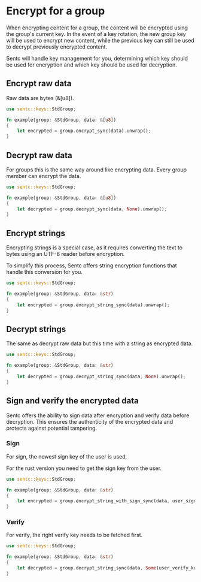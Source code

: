 # Encrypt for a group

When encrypting content for a group, the content will be encrypted using the group's current key.
In the event of a key rotation, the new group key will be used to encrypt new content,
while the previous key can still be used to decrypt previously encrypted content.

Sentc will handle key management for you, determining which key should be used for encryption and which key should be
used for decryption.

## Encrypt raw data

Raw data are bytes (&[u8]).

````rust
use sentc::keys::StdGroup;

fn example(group: &StdGroup, data: &[u8])
{
	let encrypted = group.encrypt_sync(data).unwrap();
}
````

## Decrypt raw data

For groups this is the same way around like encrypting data. Every group member can encrypt the data.

````rust
use sentc::keys::StdGroup;

fn example(group: &StdGroup, data: &[u8])
{
	let decrypted = group.decrypt_sync(data, None).unwrap();
}
````

## Encrypt strings

Encrypting strings is a special case, as it requires converting the text to bytes using an UTF-8 reader before
encryption.

To simplify this process, Sentc offers string encryption functions that handle this conversion for you.

````rust
use sentc::keys::StdGroup;

fn example(group: &StdGroup, data: &str)
{
	let encrypted = group.encrypt_string_sync(data).unwrap();
}
````

## Decrypt strings

The same as decrypt raw data but this time with a string as encrypted data.

````rust
use sentc::keys::StdGroup;

fn example(group: &StdGroup, data: &str)
{
	let decrypted = group.decrypt_string_sync(data, None).unwrap();
}
````

## Sign and verify the encrypted data

Sentc offers the ability to sign data after encryption and verify data before decryption.
This ensures the authenticity of the encrypted data and protects against potential tampering.

### Sign

For sign, the newest sign key of the user is used.

For the rust version you need to get the sign key from the user.

````rust
use sentc::keys::StdGroup;

fn example(group: &StdGroup, data: &str)
{
	let encrypted = group.encrypt_string_with_sign_sync(data, user_sign_key).unwrap();
}
````

### Verify

For verify, the right verify key needs to be fetched first.

````rust
use sentc::keys::StdGroup;

fn example(group: &StdGroup, data: &str)
{
	let decrypted = group.decrypt_string_sync(data, Some(user_verify_key)).unwrap();
}
````